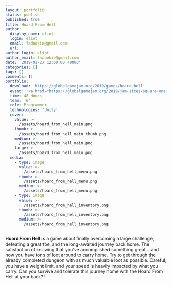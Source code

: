```yaml
---
layout: portfolio
status: publish
published: true
title: Hoard From Hell
author:
  display_name: eliot
  login: eliot
  email: fadookie@gmail.com
  url: ''
author_login: eliot
author_email: fadookie@gmail.com
date: '2019-01-27 12:00:00 +0000'
categories: []
tags: []
comments: []
portfolio:
  download: 'https://globalgamejam.org/2019/games/hoard-hell'
  event: '<a href="https://globalgamejam.org/2019/jam-sites/square-one-clubs">Global Game Jam Sacramento 2019</a>'
  time: 48 Hours
  team: '6'
  role: Programmer
  technologies: 'Unity'
  cover:
    value: >-
      /assets/hoard_from_hell_main.png
    thumb: >-
      /assets/hoard_from_hell_main_thumb.png
    medium: >-
      /assets/hoard_from_hell_main.png
    large: >-
      /assets/hoard_from_hell_main.png
  media:
    - type: image
      value: >-
        /assets/hoard_from_hell_menu.png 
      thumb: >-
        /assets/hoard_from_hell_menu.png 
      medium: >-
        /assets/hoard_from_hell_menu.png 
    - type: image
      value: >-
        /assets/hoard_from_hell_inventory.png
      thumb: >-
        /assets/hoard_from_hell_inventory.png
      medium: >-
        /assets/hoard_from_hell_inventory.png
---
```


**Hoard From Hell** is a game about finally overcoming a large challenge, defeating a great foe, and the long-awaited journey back home. The satisfaction of knowing that you've accomplished something great... and now you have tons of loot around to carry home. Try to get through the already completed dungeon with as much valuable loot as possible. Careful, you have a weight limit, and your speed is heavily impacted by what you carry. Can you survive and tolerate this journey home with the Hoard From Hell at your back?!


